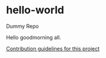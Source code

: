 # hello-world
Dummy Repo

Hello goodmorning all.

[Contribution guidelines for this project](link.)
